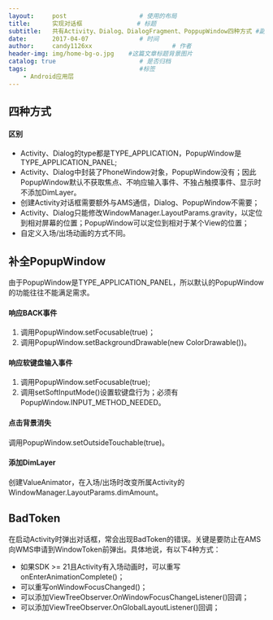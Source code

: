 ```yaml
---
layout:     post                    # 使用的布局
title:      实现对话框               # 标题 
subtitle:   共有Activity、Dialog、DialogFragment、PoppupWindow四种方式 #副标题
date:       2017-04-07              # 时间
author:     candy1126xx                      # 作者
header-img: img/home-bg-o.jpg    #这篇文章标题背景图片
catalog: true                       # 是否归档
tags:                               #标签
    - Android应用层
---
```


## 四种方式
#### 区别
* Activity、Dialog的type都是TYPE\_APPLICATION，PopupWindow是TYPE\_APPLICATION\_PANEL;
* Activity、Dialog中封装了PhoneWindow对象，PopupWindow没有；因此PopupWindow默认不获取焦点、不响应输入事件、不独占触摸事件、显示时不添加DimLayer。
* 创建Activity对话框需要额外与AMS通信，Dialog、PopupWindow不需要；
* Activity、Dialog只能修改WindowManager.LayoutParams.gravity，以定位到相对屏幕的位置；PopupWindow可以定位到相对于某个View的位置；
* 自定义入场/出场动画的方式不同。

## 补全PopupWindow
由于PopupWindow是TYPE\_APPLICATION\_PANEL，所以默认的PopupWindow的功能往往不能满足需求。
#### 响应BACK事件
1. 调用PopupWindow.setFocusable(true)；
2. 调用PopupWindow.setBackgroundDrawable(new ColorDrawable())。

#### 响应软键盘输入事件
1. 调用PopupWindow.setFocusable(true);
2. 调用setSoftInputMode()设置软键盘行为；必须有PopupWindow.INPUT_METHOD_NEEDED。

#### 点击背景消失
调用PopupWindow.setOutsideTouchable(true)。

#### 添加DimLayer
创建ValueAnimator，在入场/出场时改变所属Activity的WindowManager.LayoutParams.dimAmount。

## BadToken
在启动Activity时弹出对话框，常会出现BadToken的错误。关键是要防止在AMS向WMS申请到WindowToken前弹出。具体地说，有以下4种方式：

* 如果SDK >= 21且Activity有入场动画时，可以重写onEnterAnimationComplete()；
* 可以重写onWindowFocusChanged()；
* 可以添加ViewTreeObserver.OnWindowFocusChangeListener()回调；
* 可以添加ViewTreeObserver.OnGlobalLayoutListener()回调；